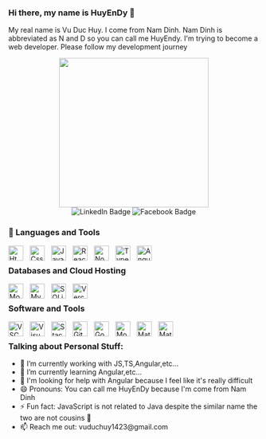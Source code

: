 ### Hi there, my name is HuyEnDy 👋
My real name is Vu Duc Huy. I come from Nam Dinh. Nam Dinh is abbreviated as N and D so you can call me HuyEndy. I'm trying to become a web developer. Please follow my development journey

<div id="header" align="center">
<img src="https://media.giphy.com/media/v1.Y2lkPTc5MGI3NjExMDh6Nm4xeDhqY28yOTV0NmdveW1odXV2MjN0eW9kOGlnZGMwaGx4dyZlcD12MV9pbnRlcm5hbF9naWZfYnlfaWQmY3Q9Zw/QDjpIL6oNCVZ4qzGs7/giphy.gif" width="300"/>
</div>

<div id="badges" align="center">
  <img src="https://img.shields.io/badge/linkedin-blue?style=for-the-badge&logo=linkedin&link=https%3A%2F%2Fwww.linkedin.com%2Fin%2Fhuy-v%25C5%25A9-%25C4%2591%25E1%25BB%25A9c-2b25142ba%2F
" alt="LinkedIn Badge"/>
  <img src="https://img.shields.io/badge/Facebook-blue?style=for-the-badge&logo=facebook&link=https%3A%2F%2Fwww.facebook.com%2Fhuylu2804 " alt="Facebook Badge"/>
</div>


### 🧰 Languages and Tools
<img align="left" alt="Html" width="30px" style="padding-right:10px;"  src="https://cdn.jsdelivr.net/gh/devicons/devicon@latest/icons/html5/html5-original.svg" />

<img align="left" alt="Css" width="30px" style="padding-right:10px;"  src="https://cdn.jsdelivr.net/gh/devicons/devicon@latest/icons/css3/css3-original.svg" />

<img align="left" alt="Javascript" width="30px" style="padding-right:10px;"  src="https://cdn.jsdelivr.net/gh/devicons/devicon@latest/icons/javascript/javascript-original.svg" />
          
<img align="left" alt="ReactJs" width="30px" style="padding-right:10px;"  src="https://cdn.jsdelivr.net/gh/devicons/devicon@latest/icons/react/react-original.svg" />
                      
          
<img align="left" alt="NodeJS" width="30px" style="padding-right:10px;"  src="https://cdn.jsdelivr.net/gh/devicons/devicon@latest/icons/nodejs/nodejs-original-wordmark.svg" />
          

<img align="left" alt="TypeScript" width="30px" style="padding-right:10px;" src="https://cdn.jsdelivr.net/gh/devicons/devicon/icons/typescript/typescript-plain.svg" />
          

<img align="left" alt="Angular" width="30px" style="padding-right:10px;"  src="https://cdn.jsdelivr.net/gh/devicons/devicon@latest/icons/angular/angular-original.svg" />
          

<br/>

### Databases and Cloud Hosting
<img align="left" alt="MongoDb" width="30px" style="padding-right:10px;"  src="https://cdn.jsdelivr.net/gh/devicons/devicon@latest/icons/mongodb/mongodb-original-wordmark.svg" />


<img 
align="left" alt="MySQL" width="30px" style="padding-right:10px;" src="https://cdn.jsdelivr.net/gh/devicons/devicon@latest/icons/mysql/mysql-original-wordmark.svg" />

<img align="left" alt="SQLite" width="30px" style="padding-right:10px;" src="https://cdn.jsdelivr.net/gh/devicons/devicon@latest/icons/sqlite/sqlite-original.svg" />


<img align="left" alt="Vercel" width="30px" style="padding-right:10px;"  src="https://cdn.jsdelivr.net/gh/devicons/devicon@latest/icons/vercel/vercel-original-wordmark.svg" />
          
          
          

<br/>

### Software and Tools

<img align="left" alt="VSCode" width="30px" style="padding-right:10px" src="https://cdn.jsdelivr.net/gh/devicons/devicon@latest/icons/vscode/vscode-original.svg" />

<img align="left" alt="VisualStudio" width="30px" style="padding-right:10px;" src="https://cdn.jsdelivr.net/gh/devicons/devicon@latest/icons/visualstudio/visualstudio-original.svg" />


<img align="left" alt="StackOverFlow" width="30px" style="padding-right:10px;" src="https://cdn.jsdelivr.net/gh/devicons/devicon@latest/icons/stackoverflow/stackoverflow-original-wordmark.svg" />
          
          
<img align="left" alt="Github" width="30px" style="padding-right:10px;" src="https://cdn.jsdelivr.net/gh/devicons/devicon@latest/icons/github/github-original.svg" />


<img align="left" alt="Google" width="30px" style="padding-right:10px;" src="https://cdn.jsdelivr.net/gh/devicons/devicon@latest/icons/google/google-original-wordmark.svg" />
          
<img align="left" alt="Mongoose" width="30px" style="padding-right:10px;" src="https://cdn.jsdelivr.net/gh/devicons/devicon@latest/icons/mongoose/mongoose-original-wordmark.svg" />

<img align="left" alt="Material UI" width="30px" style="padding-right:10px;" src="https://cdn.jsdelivr.net/gh/devicons/devicon@latest/icons/materialui/materialui-original.svg" />
          
<img 
align="left" alt="Material UI" width="30px" style="padding-right:10px;" src="https://cdn.jsdelivr.net/gh/devicons/devicon@latest/icons/tailwindcss/tailwindcss-original.svg" />
          
          
          
          

<br/>

### Talking about Personal Stuff:
<ul id="listLanguage">

<li >
    🔭 I’m currently working with JS,TS,Angular,etc... 
</li>

<li>
    🌱 I’m currently learning Angular,etc...
</li>

<li>
    🤔 I'm looking for help with Angular because I feel like it's really difficult 
</li>

<li>
    😄 Pronouns: You can call me HuyEnDy because I'm come from Nam Dinh
</li>

<li>
    ⚡ Fun fact: JavaScript is not related to Java despite the similar name the two are not cousins 🤣
</li>
<li>
    📫 Reach me out: vuduchuy1423@gmail.com
</li>
<ul>

